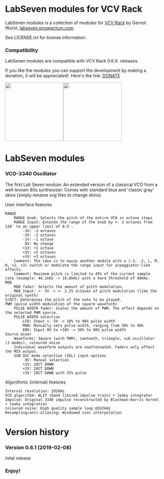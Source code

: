 
# LabSeven modules for VCV Rack

LabSeven modules is a collection of modules for [VCV Rack](https://vcvrack.com/) by Gernot Wurst, [labseven.prospectum.com](http://labseven.prospectum.com/).

See LICENSE.txt for license information.

### Compatibility

LabSeven modules are compatible with VCV Rack 0.6.X. releases.

If you like the modules you can support the development by making a donation, it will be appreciated!. Here's the link: [DONATE](https://www.paypal.me/labseven/)

<img src="http://labseven.prospectum.com/vco-3340_blue.png" height="190"><img src="http://labseven.prospectum.com/vco-3340_gray.png" height="190">

# LabSeven modules

### VCO-3340 Oscillator
The first Lab Seven module: An extended version of a classical VCO from a well-known 80s synthesizer. Comes with standard blue and 'classic gray' skins (simply rename svg files to change skins).

User interface features

    RANGE
        RANGE knob: Selects the pitch of the entire VCO in octave steps
        RANGE Input: Extends the range of the knob by +- 3 octaves from 128' to an upper limit of 0.5'.
            -3V: -3 octaves
            -2V: -2 octaves
            -1V: -1 octave
             0V: No change
            +1V: +1 octave
            +2V: +2 octaves
            +3V: +3 octaves
        Comment: The idea is to equip another module with a (-3, -2, L, M, H, +2, +3) switch or modulate the range input for arpeggiator-like effects.
        Comment: Maximum pitch is limited to 45% of the current sample rate (example: 44.1kHz -> 19,8kHz) with a hard threshold of 40kHz.
    MOD
        MOD fader: Selects the amount of pitch modulation.
        MOD Input: +- 5V -> +- 2.25 octaves of pitch modulation (like the original synth)
    V/OCT: Determines the pitch of the note to be played.
    PWM (pulse width modulation of the square waveform)
        PULSE WIDTH fader: Scales the amount of PWM. The effect depends on the selected PWM source.
        PULSE WIDTH selection
            LFO: Input +- 5V -> 10% to 90% pulse width
            MAN: Manually sets pulse width, ranging from 50% to 90%
            ENV: Input 0V to +10V -> 50% to 90% pulse width
    Source mixer
        Waveforms: Square (with PWM), sawtooth, triangle, sub oscillator (3 modes), coloured noise
        Individual waveform outputs are unattenuated. Faders only affect the MIX output.
        SUB OSC mode selection (SEL) input options
             0V: Manual selection
            +1V: 1OCT DOWN
            +2V: 2OCT DOWN
            +3V: 2OCT DOWN with 25% pulse

Algorithmic (internal) features

    Internal resolution: 192kHz
    VCO algorithm: BLIT (band limited impulse train) + leaky integrator
    Impulse: Original 3340 impulse reconstructed by Blackman-Harris kernel + leaky integration
    Coloured noise: High quality sample loop @192kHz
    Resampling/anti-aliasing: Windowed sinc interpolation

# Version history

### Version 0.6.1 (2019-02-08)
inital release

### Enjoy!
